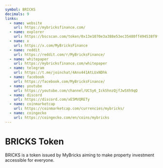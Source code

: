 ```yaml
---
symbol: BRICKS
decimals: 9
links:
  - name: website
    url: https://mybricksfinance.com/
  - name: explorer
    url: https://bscscan.com/token/0x13e1070e3a388e53ec35480ff494538f9ffc5b8d
  - name: x
    url: https://x.com/MyBricksFinance
  - name: reddit
    url: https://reddit.com/r/MyBricksFinance/
  - name: whitepaper
    url: https://mybricksfinance.com/whitepaper
  - name: telegram
    url: https://t.me/joinchat/4Anv441AtLUxNDhk
  - name: facebook
    url: https://facebook.com/MyBricksFinance/
  - name: youtube
    url: https://youtube.com/channel/UCSy6_IckShnzQjfJw5Xh9qQ
  - name: discord
    url: https://discord.com/xE5MVQRETy
  - name: coinmarketcap
    url: https://coinmarketcap.com/currencies/mybricks/
  - name: coingecko
    url: https://coingecko.com/en/coins/mybricks
---
```


# BRICKS Token

BRICKS is a token issued by MyBricks aiming to make property investment accessible for everyone.
